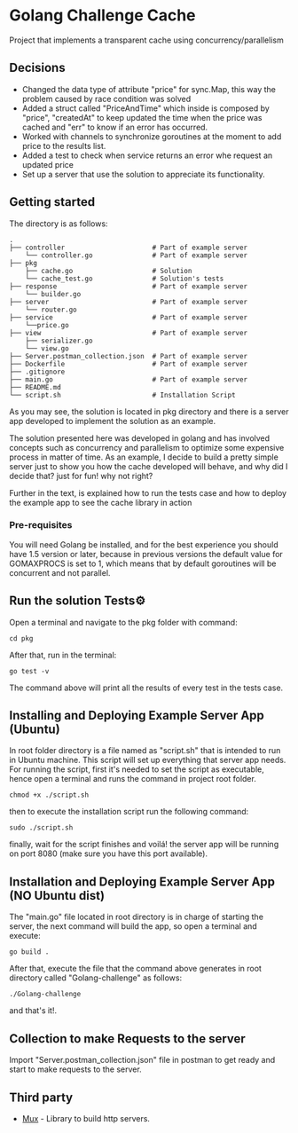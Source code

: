 # Golang Challenge Cache
Project that implements a transparent cache using concurrency/parallelism

## Decisions


* Changed the data type of attribute "price" for sync.Map, this way the problem caused by race condition was solved
* Added a struct called "PriceAndTime" which inside is composed by "price", "createdAt" to keep updated the time when
  the price was cached and "err" to know if an error has occurred.
* Worked with channels to synchronize goroutines at the moment to add price to the results list.
* Added a test to check when service returns an error whe request an updated price
* Set up a server that use the solution to appreciate its functionality.


## Getting started 

The directory is as follows:

    .
    ├── controller                      # Part of example server
        └── controller.go               # Part of example server
    ├── pkg                             
        ├── cache.go                    # Solution
        └── cache_test.go               # Solution's tests
    ├── response                        # Part of example server
        └── builder.go
    ├── server                          # Part of example server
        └── router.go
    ├── service                         # Part of example server
        └──price.go
    ├── view                            # Part of example server
        ├── serializer.go
        └── view.go
    ├── Server.postman_collection.json  # Part of example server
    ├── Dockerfile                      # Part of example server
    ├── .gitignore
    ├── main.go                         # Part of example server
    ├── README.md 
    └── script.sh                       # Installation Script

As you may see, the solution is located in pkg directory and there is a server app developed to implement the solution 
as an example. 

The solution presented here was developed in golang and has involved concepts such as concurrency and parallelism to 
optimize some expensive process in matter of time. As an example, I decide to build a pretty simple server just to show you
how the cache developed will behave, and why did I decide that? just for fun! why not right?

Further in the text, is explained how to run the tests case and how to deploy the example app to see the cache library in action


### Pre-requisites

You will need Golang be installed, and for the best experience you should have 1.5 version or later, 
because in previous versions the default value for GOMAXPROCS is set to 1, which means that by default goroutines will 
be concurrent and not parallel.


## Run the solution Tests⚙️

Open a terminal and navigate to the pkg folder with command:
```
cd pkg
```
After that, run in the terminal:
```
go test -v
```

The command above will print all the results of every test in the tests case.


## Installing and Deploying Example Server App (Ubuntu)

In root folder directory is a file named as "script.sh" that is intended to run in Ubuntu machine. This script will set up everything that server app needs. 
For running the script, first it's needed to set the script as executable, hence open a terminal and runs the command 
in project root folder.
```
chmod +x ./script.sh
```
then to execute the installation script run the following command:
```
sudo ./script.sh
```
finally, wait for the script finishes and voilá! the server app will be running on port 8080 (make sure you have this port 
available).


## Installation and Deploying Example Server App (NO Ubuntu dist)

The "main.go" file located in root directory is in charge of starting the server, the next command will build the app, so
open a terminal and execute:
```
go build .
```
After that, execute the file that the command above generates in root directory called "Golang-challenge" as follows:

```
./Golang-challenge
```

and that's it!.


## Collection to make Requests to the server

Import "Server.postman_collection.json" file in postman to get ready and start to make requests to the server.


## Third party

* [Mux](https://github.com/gorilla/mux/) - Library to build http servers.